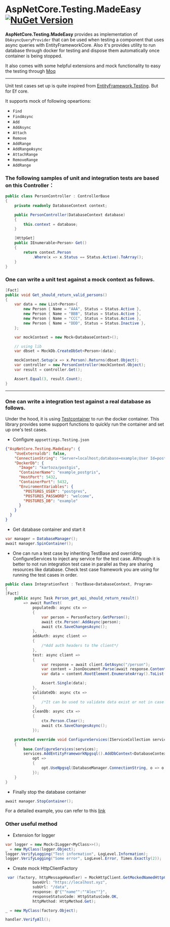 # AspNetCore.Testing.MadeEasy [![NuGet Version](https://img.shields.io/nuget/v/AspNetCore.Testing.MadeEasy.svg?plastic=flat)](https://www.nuget.org/packages/AspNetCore.Testing.MadeEasy/1.0.0-beta1)

**AspNetCore.Testing.MadeEasy** provides as implementation of `DbAsyncQueryProvider` that can be used when testing a component that uses async queries with EntityFrameworkCore. Also it's provides utility to run database through docker for testing and dispose them automatically once container is being stopped.

It also comes with some helpful extensions and mock functionality to easy the testing through [Moq](https://github.com/moq/moq)

---

Unit test cases set up is quite inspired from [EntityFramework.Testing](https://github.com/scott-xu/EntityFramework.Testing). But for Ef core.

It supports mock of following opeartions:

- `Find`
- `FindAsync`
- `Add`
- `AddAsync`
- `Attach`
- `Remove`
- `AddRange`
- `AddRangeAsync`
- `AttachRange`
- `RemoveRange`
- `AddRange`


### The following samples of unit and integration tests are based on this Controller：

```C#
public class PersonController : ControllerBase
{
    private readonly DatabaseContext context;

    public PersonController(DatabaseContext database)
    {
        this.context = database;
    }

    [HttpGet]
    public IEnumerable<Person> Get()
    {
        return context.Person
            .Where(x => x.Status == Status.Active).ToArray();
    }
}
```

### One can write a **unit test** against a mock context as follows.
```C#
[Fact]
public void Get_should_return_valid_persons()
{
    var data = new List<Person>{
        new Person { Name = "AAA", Status = Status.Active },
        new Person { Name = "BBB", Status = Status.Active },
        new Person { Name = "CCC", Status = Status.Active },
        new Person { Name = "DDD", Status = Status.Inactive },
    };

    var mockContext = new Mock<DatabaseContext>();

    // using lib
    var dbset = MockDb.CreateDbSet<Person>(data);

    mockContext.Setup(x => x.Person).Returns(dbset.Object);
    var controller = new PersonController(mockContext.Object);
    var result = controller.Get();

    Assert.Equal(3, result.Count);
}
```
---
### One can write a **integration test** against a real database as follows.

Under the hood, it is using [Testcontainer](https://github.com/testcontainers/testcontainers-dotnet) to run the docker container.  This library provides some support functions to quickly run the container and set up one's test cases.

- Configure `appsettings.Testing.json`
```JSON
{"AspNetCore.Testing.MadeEasy": {
    "UseExternaldb": false,
    "ConnectionString": "Server=localhost;database=example;User Id=postgres;password=welcome;port=5432;",
    "DockerDb": {
      "Image": "kartoza/postgis",
      "ContainerName": "example_postgris",
      "HostPort": 5432,
      "ContainerPort": 5432,
      "EnviromentVariables": {
        "POSTGRES_USER": "postgres",
        "POSTGRES_PASSWORD": "welcome",
        "POSTGRES_DB": "example"
      }
    }
  }
}
```

- Get database container and start it
```C#
var manager = DatabaseManager();
await manager.SpinContainer();
```

- One can run a test case by inheriting TestBase and overriding ConfigureServices to inject any service for the test case. Although it is better to not run integration test case in parallel as they are sharing resources like database. Check test case framework you are using for running the test cases in order.  
```C#
public class IntegrationTest : TestBase<DatabaseContext, Program>
{
[Fact]
    public async Task Person_get_api_should_return_result()
        => await RunTest(
            populatedb: async ctx =>
            {
                var person = PersonFactory.GetPerson();
                await ctx.Person!.AddAsync(person);
                await ctx.SaveChangesAsync();
            },
            addAuth: async client =>
            {
                /*Add auth headers to the client*/
            },
            test: async client =>
            {
                var response = await client.GetAsync("/person");
                var content = JsonDocument.Parse(await response.Content.ReadAsStringAsync());
                var data = content.RootElement.EnumerateArray().ToList();

                Assert.Single(data);
            },
            validateDb: async ctx =>
            {
                /*It can be used to validate data exist or not in case or update/insert and for some other cases */
            },
            cleanDb: async ctx =>
            {
                ctx.Person.Clear();
                await ctx.SaveChangesAsync();
            });

    protected override void ConfigureServices(IServiceCollection services)
    {
        base.ConfigureServices(services);
        services.AddEntityFrameworkNpgsql().AddDbContext<DatabaseContext>(
            opt =>
            {
                opt.UseNpgsql(DatabaseManager.ConnectionString, o => o.UseNetTopologySuite());
            });
    }
}
```
- Finally stop the database container
```C#
await manager.StopContainer();
```

For a detailed example, you can refer to this [link](https://github.com/akshay-zz/AspNetCore.Testing.MadeEasy/blob/main/Examples/Example.WebApi.Test.WithXunit/IntegrationTest.cs)

### Other useful method
- Extension for logger
```C#
var logger = new Mock<ILogger<MyClass>>();
_ = new MyClass(logger.Object);
logger.VerifyLogging("Test information", LogLevel.Information);
logger.VerifyLogging("Some error", LogLevel.Error, Times.Exactly(2));
```
- Create mock HttpClientFactory

```C#
 var (factory, httpMessageHandler) = MockHttpClient.GetMockedNamedHttpClientFactory(
            baseUrl: "https://localhost.xyz",
            subUrl: "/data",
            response: @"{""name"":""Alex""}",
            responseStatusCode: HttpStatusCode.OK,
            httpMethod: HttpMethod.Get);

_ = new MyClass(factory.Object);

handler.VerifyAll();
```
